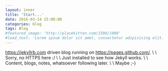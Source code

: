 ```yaml
---
layout: inner
title: 'Start...'
date: 2016-03-14 15:00:00
categories: blog
tags: Blog
#featured_image: 'http://placekitten.com/1500/1000'
#lead_text: 'Lorem ipsum dolor sit amet, consectetur adipisicing elit. Expedita maiores quisquam id sunt, a architecto molestias velit, distinctio quidem non, nostrum provident quibusdam enim. Neque ipsam temporibus commodi facere minima.'
---
```


<https://jekyllrb.com> driven blog running on <https://pages.github.com/>. \\
\\
Sorry, no HTTPS here :/ \\
\\
Just installed to see how Jekyll works. \\
\\
Content, blogs, notes, whatsoever following later. \\
\\
Maybe ;-)
